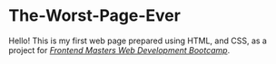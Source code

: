 # The-Worst-Page-Ever
Hello!
This is my first web page prepared using HTML, and CSS, as a project for *[Frontend Masters Web Development Bootcamp](https://frontendmasters.com/bootcamp/)*.
